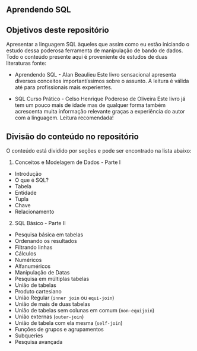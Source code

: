 ## Aprendendo SQL

## Objetivos deste repositório 
Apresentar a linguagem SQL àqueles que assim como eu estão iniciando o estudo dessa poderosa ferramenta de manipulação de bando de dados. Todo o conteúdo presente aqui é proveniente de estudos de duas literaturas fonte: 

* Aprendendo SQL - Alan Beaulieu
Este livro sensacional apresenta diversos conceitos importantíssimos sobre o assunto. A leitura é válida até para profissionais mais experientes. 
  
* SQL Curso Prático - Celso Henrique Poderoso de Oliveira
Este livro já tem um pouco mais de idade mas de qualquer forma também acrescenta muita informação relevante graças a experiência do autor com a linguagem. Leitura recomendada!    

## Divisão do conteúdo no repositório 
O conteúdo está dividido por seções e pode ser encontrado na lista abaixo: 

1. Conceitos e Modelagem de Dados - Parte I
* Introdução
* O que é SQL?
* Tabela 
* Entidade 
* Tupla 
* Chave 
* Relacionamento 
  
2. SQL Básico - Parte II
* Pesquisa básica em tabelas
* Ordenando os resultados 
* Filtrando linhas
* Cálculos 
* Numéricos 
* Alfanuméricos
* Manipulação de Datas
* Pesquisa em múltiplas tabelas
* União de tabelas 
* Produto cartesiano
* União Regular (`inner join` ou `equi-join`)
* União de mais de duas tabelas
* União de tabelas sem colunas em comum (`non-equijoin`)
* União externas (`outer-join`)
* União de tabela com ela mesma (`self-join`)
* Funções de grupos e agrupamentos
* Subqueries
* Pesquisa avançada         


